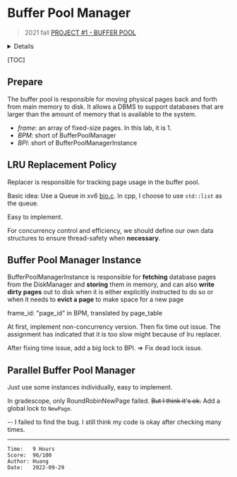 # Buffer Pool Manager

> 2021 fall [PROJECT #1 - BUFFER POOL](https://15445.courses.cs.cmu.edu/fall2021/project1/)

<details>
Okay, I have to use a bash script to submit zip file for 2021 fall projects.
It is inconvenient, but works after all.
</details>

[TOC]

## Prepare

The buffer pool is responsible for moving physical pages back and forth from
main memory to disk. It allows a DBMS to support databases that are larger than
the amount of memory that is available to the system.

* *frame*: an array of fixed-size pages. In this lab, it is 1.
* *BPM*: short of BufferPoolManager
* *BPI*: short of BufferPoolManagerInstance

## LRU Replacement Policy

Replacer is responsible for tracking page usage in the buffer pool.

Basic idea: Use a Queue in xv6 [bio.c](https://github.com/mit-pdos/xv6-riscv/blob/riscv/kernel/bio.c).
In cpp, I choose to use `std::list` as the queue.

Easy to implement.

For concurrency control and efficiency, we should define our own data structures
to ensure thread-safety when **necessary**.

## Buffer Pool Manager Instance

BufferPoolManagerInstance is responsible for **fetching** database pages from
the DiskManager and **storing** them in memory, and can also **write dirty
pages** out to disk when it is either explicitly instructed to do so or when it
needs to **evict a page** to make space for a new page

frame_id: "page_id" in BPM, translated by page_table

At first, implement non-concurrency version. Then fix time out issue.
The assignment has indicated that it is too slow might because of lru replacer.

After fixing time issue, add a big lock to BPI. => Fix dead lock issue.

## Parallel Buffer Pool Manager

Just use some instances individually, easy to implement.

In gradescope, only RoundRobinNewPage failed. <s>But I think it's ok.</s>
Add a global lock to `NewPage`.

-- I failed to find the bug. I still think my code is okay after checking many
times.

---

```
Time:   9 Hours
Score:  96/100
Author: Huang
Date:   2022-09-29
```
